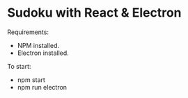 Sudoku with React & Electron
===========================
Requirements:
- NPM installed.
- Electron installed.

To start:
- npm start
- npm run electron
